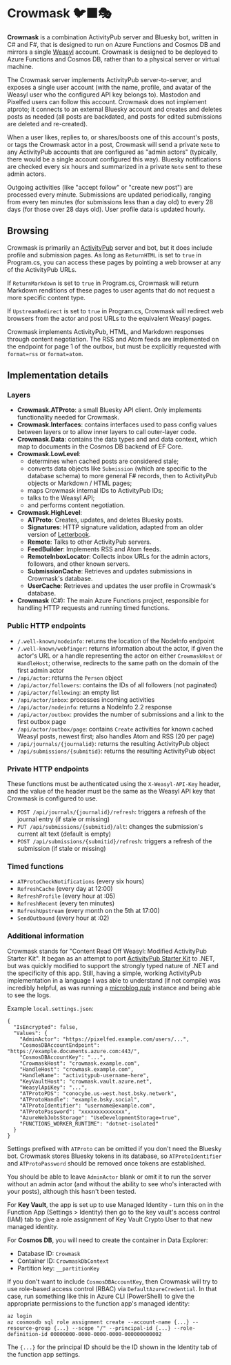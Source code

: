 ﻿# Crowmask 🐦‍⬛🎭

**Crowmask** is a combination ActivityPub server and Bluesky bot, written in
C# and F#, that is designed to run on Azure Functions and Cosmos DB and mirrors
a single [Weasyl](https://www.weasyl.com/) account. Crowmask is designed to be
deployed to Azure Functions and Cosmos DB, rather than to a physical server or
virtual machine.

The Crowmask server implements ActivityPub server-to-server, and exposes a
single user account (with the name, profile, and avatar of the Weasyl user who
the configured API key belongs to). Mastodon and Pixelfed users can follow
this account. Crowmask does not implement atproto; it connects to an external
Bluesky account and creates and deletes posts as needed (all posts are
backdated, and posts for edited submissions are deleted and re-created).

When a user likes, replies to, or shares/boosts one of this account's posts,
or tags the Crowmask actor in a post, Crowmask will send a private `Note` to
any ActivityPub accounts that are configured as "admin actors" (typically,
there would be a single account configured this way). Bluesky notifications
are checked every six hours and summarized in a private `Note` sent to these
admin actors. 

Outgoing activities (like "accept follow" or "create new post") are processed
every minute. Submissions are updated periodically, ranging from every ten
minutes (for submissions less than a day old) to every 28 days (for those
over 28 days old). User profile data is updated hourly.

## Browsing

Crowmask is primarily an [ActivityPub](https://www.w3.org/TR/activitypub/)
server and bot, but it does include profile and submission pages. As long as
`ReturnHTML` is set to `true` in Program.cs, you can access these pages by
pointing a web browser at any of the ActivityPub URLs.

If `ReturnMarkdown` is set to `true` in Program.cs, Crowmask will return
Markdown renditions of these pages to user agents that do not request a more
specific content type.

If `UpstreamRedirect` is set to `true` in Program.cs, Crowmask will redirect
web browsers from the actor and post URLs to the equivalent Weasyl pages.

Crowmask implements ActivityPub, HTML, and Markdown responses through content
negotiation. The RSS and Atom feeds are implemented on the endpoint for page 1
of the outbox, but must be explicitly requested with `format=rss` or
`format=atom`.

## Implementation details

### Layers

* **Crowmask.ATProto**: a small Bluesky API client. Only implements functionality needed for Crowmask.
* **Crowmask.Interfaces**: contains interfaces used to pass config values between layers or to allow inner layers to call outer-layer code.
* **Crowmask.Data**: contains the data types and and data context, which map to documents in the Cosmos DB backend of EF Core.
* **Crowmask.LowLevel**:
    * determines when cached posts are considered stale;
    * converts data objects like `Submission` (which are specific to the database schema) to more general F# records, then to ActivityPub objects or Markdown / HTML pages;
    * maps Crowmask internal IDs to ActivityPub IDs;
    * talks to the Weasyl API;
    * and performs content negotiation.
* **Crowmask.HighLevel**:
    * **ATProto**: Creates, updates, and deletes Bluesky posts.
    * **Signatures**: HTTP signature validation, adapted from an older version of [Letterbook](https://github.com/Letterbook/Letterbook).
    * **Remote**: Talks to other ActivityPub servers.
    * **FeedBuilder**: Implements RSS and Atom feeds.
    * **RemoteInboxLocator**: Collects inbox URLs for the admin actors, followers, and other known servers.
    * **SubmissionCache**: Retrieves and updates submissions in Crowmask's database.
    * **UserCache**: Retrieves and updates the user profile in Crowmask's database.
* **Crowmask** (C#): The main Azure Functions project, responsible for
  handling HTTP requests and running timed functions.

### Public HTTP endpoints

* `/.well-known/nodeinfo`: returns the location of the NodeInfo endpoint
* `/.well-known/webfinger`: returns information about the actor, if given the actor's URL or a handle representing the actor on either `CrowmaskHost` or `HandleHost`; otherwise, redirects to the same path on the domain of the first admin actor
* `/api/actor`: returns the `Person` object
* `/api/actor/followers`: contains the IDs of all followers (not paginated)
* `/api/actor/following`: an empty list
* `/api/actor/inbox`: processes incoming activities
* `/api/actor/nodeinfo`: returns a NodeInfo 2.2 response
* `/api/actor/outbox`: provides the number of submissions and a link to the first outbox page
* `/api/actor/outbox/page`: contains `Create` activities for known cached Weasyl posts, newest first; also handles Atom and RSS (20 per page)
* `/api/journals/{journalid}`: returns the resulting ActivityPub object
* `/api/submissions/{submitid}`: returns the resulting ActivityPub object

### Private HTTP endpoints

These functions must be authenticated using the `X-Weasyl-API-Key` header, and
the value of the header must be the same as the Weasyl API key that Crowmask
is configured to use.

* `POST /api/journals/{journalid}/refresh`: triggers a refresh of the journal entry (if stale or missing)
* `PUT /api/submissions/{submitid}/alt`: changes the submission's current alt text (default is empty)
* `POST /api/submissions/{submitid}/refresh`: triggers a refresh of the submission (if stale or missing)

### Timed functions

* `ATProtoCheckNotifications` (every six hours)
* `RefreshCache` (every day at 12:00)
* `RefreshProfile` (every hour at :05)
* `RefreshRecent` (every ten minutes)
* `RefreshUpstream` (every month on the 5th at 17:00)
* `SendOutbound` (every hour at :02)

### Additional information

Crowmask stands for "Content Read Off Weasyl: Modified ActivityPub Starter Kit". It began as an attempt
to port [ActivityPub Starter Kit](https://github.com/jakelazaroff/activitypub-starter-kit) to .NET, but
was quickly modified to support the strongly typed nature of .NET and the specificity of this app.
Still, having a simple, working ActivityPub implementation in a language I was able to understand (if
not compile) was incredibly helpful, as was running a [microblog.pub](`https://docs.microblog.pub/`)
instance and being able to see the logs.

Example `local.settings.json`:

    {
      "IsEncrypted": false,
      "Values": {
        "AdminActor": "https://pixelfed.example.com/users/...",
        "CosmosDBAccountEndpoint": "https://example.documents.azure.com:443/",
        "CosmosDBAccountKey": "...",
        "CrowmaskHost": "crowmask.example.com",
        "HandleHost": "crowmask.example.com",
        "HandleName": "activitypub-username-here",
        "KeyVaultHost": "crowmask.vault.azure.net",
        "WeasylApiKey": "...",
        "ATProtoPDS": "conocybe.us-west.host.bsky.network",
        "ATProtoHandle": "example.bsky.social",
        "ATProtoIdentifier": "username@example.com",
        "ATProtoPassword": "xxxxxxxxxxxxxx",
        "AzureWebJobsStorage": "UseDevelopmentStorage=true",
        "FUNCTIONS_WORKER_RUNTIME": "dotnet-isolated"
      }
    }

Settings prefixed with `ATProto` can be omitted if you don't need the Bluesky
bot. Crowmask stores Bluesky tokens in its database, so `ATProtoIdentifier`
and `ATProtoPassword` should be removed once tokens are established.

You should be able to leave `AdminActor` blank or omit it to run the server
without an admin actor (and without the ability to see who's interacted with
your posts), although this hasn't been tested.

For **Key Vault**, the app is set up to use Managed Identity - turn this on in
the Function App (Settings > Identity) then go to the key vault's access
control (IAM) tab to give a role assignment of Key Vault Crypto User to that
new managed identity.

For **Cosmos DB**, you will need to create the container in Data Explorer:

* Database ID: `Crowmask`
* Container ID: `CrowmaskDbContext`
* Partition key: `__partitionKey`

If you don't want to include `CosmosDBAccountKey`, then Crowmask will try to
use role-based access control (RBAC) via `DefaultAzureCredential`. In that
case, run something like this in Azure CLI (PowerShell) to give the
appropriate permissions to the function app's managed identity:

    az login
    az cosmosdb sql role assignment create --account-name {...} --resource-group {...} --scope "/" --principal-id {...} --role-definition-id 00000000-0000-0000-0000-000000000002

The `{...}` for the principal ID should be the ID shown in the Identity tab of
the function app settings.
